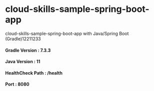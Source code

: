 # cloud-skills-sample-spring-boot-app
cloud-skills-sample-spring-boot-app with Java/Spring Boot (Gradle)12211233

#### Gradle Version : 7.3.3


#### Java Version : 11


#### HealthCheck Path : /health


#### Port : 8080

